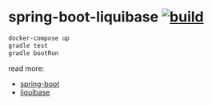 # spring-boot-liquibase [![build](https://travis-ci.org/daggerok/spring-boot-liquibase.svg?branch=master)](https://travis-ci.org/daggerok/spring-bood-liquibase)


```bash
docker-compose up
gradle test
gradle bootRun
```

read more:
- [spring-boot](https://spring.io/)
- [liquibase](http://www.liquibase.org/)
